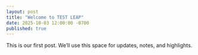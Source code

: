```yaml
---
layout: post
title: "Welcome to TEST LEAP"
date: 2025-10-03 12:00:00 -0700
published: true
---
```


This is our first post. We’ll use this space for updates, notes, and highlights.
